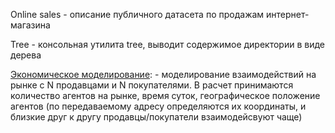 Online sales - описание публичного датасета по продажам интернет-магазина

Tree - консольная утилита tree, выводит содержимое директории в виде дерева

[Экономическое моделирование](https://nbviewer.org/github/chagrygoris/projects/blob/main/Экономическое_моделирование.ipynb): - моделирование взаимодействий на рынке с N продавцами и N покупателями. В расчет принимаются количество агентов на рынке, время суток, географическое положение агентов (по передаваемому адресу определяются их координаты, и близкие друг к другу продавцы/покупатели взаимодейсвуют чаще)
